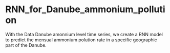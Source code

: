# RNN_for_Danube_ammonium_pollution

With the Data Danube amonnium level time series, we create a RNN model to predict the mensual ammonium polution rate in a specific geographic part of the Danube.
